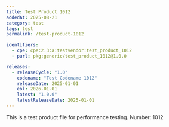 ```yaml
---
title: Test Product 1012
addedAt: 2025-08-21
category: test
tags: test
permalink: /test-product-1012

identifiers:
  - cpe: cpe:2.3:a:testvendor:test_product_1012
  - purl: pkg:generic/test_product_1012@1.0.0

releases:
  - releaseCycle: "1.0"
    codename: "Test Codename 1012"
    releaseDate: 2025-01-01
    eol: 2026-01-01
    latest: "1.0.0"
    latestReleaseDate: 2025-01-01
---
```


This is a test product file for performance testing. Number: 1012
